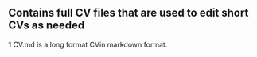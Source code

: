 ## Contains full CV files that are used to edit short CVs as needed

1 CV.md is a long format CVin markdown format.
